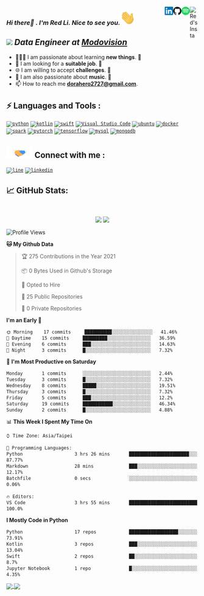 <a href="https://www.instagram.com/dorahero2727" target="_blank" rel="nofollow"><img align="right" alt="Red's Insta" width="22px" src="https://www.vectorlogo.zone/logos/instagram/instagram-icon.svg" /></a><a href="https://open.spotify.com/user/11121254916?si=aQSpI0pTRWGakDtcj2bE4w" target="_blank" rel="nofollow"><img align="right" alt="Red's Spotify" width="22px" src="https://raw.githubusercontent.com/dorahero/dorahero/main/Assets/spotify.svg" /><a href="https://github.com/dorahero" target="_blank" rel="nofollow"><img align="right" alt="Red's github" width="22px" src="https://raw.githubusercontent.com/dorahero/dorahero/main/Assets/github.svg" /></a><a href="https://www.linkedin.com/in/ben-lee-7044a51b3" target="_blank" rel="nofollow"><img align="right" alt="Red's Linkdein" width="22px" src="https://raw.githubusercontent.com/dorahero/dorahero/main/Assets/linkedin.svg" /></a>

### <em>Hi there👋 . I'm Red Li. Nice to see you.<img src="https://raw.githubusercontent.com/dorahero/dorahero/main/Assets/hi.gif" width="40px"/></em>

## <em><img src="https://media.giphy.com/media/WUlplcMpOCEmTGBtBW/giphy.gif" width="30">     Data Engineer at <a href="https://www.facebook.com/pg/Modovisionfans/posts/">Modovision</a></em>
- 👨🏽‍💻 I am passionate about learning **new things**. 😬 
- 🤝 I am looking for a **suitable job**. 👋
- 🌐 I am willing to accept **challenges**. 🗿 
- 👋 I am also passionate about **music**. 🎵
- 📫 How to reach me **dorahero2727@gmail.com**.
 
## ⚡ Languages and Tools :
<code>[<img alt="python" width="45px" src="https://www.vectorlogo.zone/logos/python/python-vertical.svg" />][github]</code>
<code>[<img alt="kotlin" width="45px" src="https://www.vectorlogo.zone/logos/kotlinlang/kotlinlang-icon.svg" />][github]</code>
<code>[<img alt="swift" width="45px" src="https://www.vectorlogo.zone/logos/swift/swift-icon.svg" />][github]</code>
<code>[<img alt="Visual Studio Code" width="45px" src="https://www.vectorlogo.zone/logos/visualstudio_code/visualstudio_code-icon.svg" />][github]</code>
<code>[<img alt="ubuntu" width="45px" src="https://www.vectorlogo.zone/logos/ubuntu/ubuntu-icon.svg" />][github]</code>
<code>[<img alt="docker" width="45px" src="https://www.vectorlogo.zone/logos/docker/docker-official.svg" />][github]</code>
<code>[<img alt="spark" width="45px" src="https://www.vectorlogo.zone/logos/apache_spark/apache_spark-icon.svg" />][github]</code>
<code>[<img alt="pytorch" width="45px" src="https://www.vectorlogo.zone/logos/pytorch/pytorch-icon.svg" />][github]</code>
<code>[<img alt="tensorflow" width="45px" src="https://www.vectorlogo.zone/logos/tensorflow/tensorflow-icon.svg" />][github]</code>
<code>[<img alt="mysql" width="45px" src="https://www.vectorlogo.zone/logos/mysql/mysql-icon.svg" />][github]</code>
<code>[<img alt="mongodb" width="45px" src="https://www.vectorlogo.zone/logos/mongodb/mongodb-icon.svg" />][github]</code>


## <img src="https://raw.githubusercontent.com/Dorahero/Dorahero/main/Assets/handshake.gif" height="32px"> Connect with me : 
<code>[<img alt="line" width="45px" src="https://www.vectorlogo.zone/logos/line/line-tile.svg" />][line]</code>
<code>[<img alt="linkedin" width="45px" src="https://www.vectorlogo.zone/logos/linkedin/linkedin-icon.svg" />][linkedin]</code>

## &#x1f4c8; GitHub Stats: 
<br>
<p align = "center">
  <img src = "https://github-readme-stats.vercel.app/api/top-langs/?username=dorahero&hide=css,java,html&theme=tokyonight">
  <img src = "https://github-readme-stats.vercel.app/api?username=dorahero&show_icons=true&theme=tokyonight&line_height=27">
</p>

  
<!--START_SECTION:waka-->
![Profile Views](http://img.shields.io/badge/Profile%20Views-418-blue)

**🐱 My Github Data** 

> 🏆 275 Contributions in the Year 2021
 > 
> 📦 0 Bytes Used in Github's Storage 
 > 
> 💼 Opted to Hire
 > 
> 📜 25 Public Repositories 
 > 
> 🔑 0 Private Repositories  
 > 
**I'm an Early 🐤** 

```text
🌞 Morning    17 commits     ██████████░░░░░░░░░░░░░░░   41.46% 
🌆 Daytime    15 commits     █████████░░░░░░░░░░░░░░░░   36.59% 
🌃 Evening    6 commits      ███░░░░░░░░░░░░░░░░░░░░░░   14.63% 
🌙 Night      3 commits      █░░░░░░░░░░░░░░░░░░░░░░░░   7.32%

```
📅 **I'm Most Productive on Saturday** 

```text
Monday       1 commits      ░░░░░░░░░░░░░░░░░░░░░░░░░   2.44% 
Tuesday      3 commits      █░░░░░░░░░░░░░░░░░░░░░░░░   7.32% 
Wednesday    8 commits      █████░░░░░░░░░░░░░░░░░░░░   19.51% 
Thursday     3 commits      █░░░░░░░░░░░░░░░░░░░░░░░░   7.32% 
Friday       5 commits      ███░░░░░░░░░░░░░░░░░░░░░░   12.2% 
Saturday     19 commits     ███████████░░░░░░░░░░░░░░   46.34% 
Sunday       2 commits      █░░░░░░░░░░░░░░░░░░░░░░░░   4.88%

```


📊 **This Week I Spent My Time On** 

```text
⌚︎ Time Zone: Asia/Taipei

💬 Programming Languages: 
Python                   3 hrs 26 mins       ██████████████████████░░░   87.77% 
Markdown                 28 mins             ███░░░░░░░░░░░░░░░░░░░░░░   12.17% 
Batchfile                0 secs              ░░░░░░░░░░░░░░░░░░░░░░░░░   0.06%

🔥 Editors: 
VS Code                  3 hrs 55 mins       █████████████████████████   100.0%

```

**I Mostly Code in Python** 

```text
Python                   17 repos            ██████████████████░░░░░░░   73.91% 
Kotlin                   3 repos             ███░░░░░░░░░░░░░░░░░░░░░░   13.04% 
Swift                    2 repos             ██░░░░░░░░░░░░░░░░░░░░░░░   8.7% 
Jupyter Notebook         1 repo              █░░░░░░░░░░░░░░░░░░░░░░░░   4.35%

```



<!--END_SECTION:waka-->

<a href="https://github.com/dorahero/cvat_yolov5_automatic_annotation">
  <img align="center" src="https://github-readme-stats.vercel.app/api/pin/?username=dorahero&repo=cvat_yolov5_automatic_annotation&title_color=ffffff&text_color=c9cacc&icon_color=2bbc8a&bg_color=1d1f21" />
</a>


<a href="https://github.com/dorahero/leetcode-practice">
  <img align="center" src="https://github-readme-stats.vercel.app/api/pin/?username=dorahero&repo=leetcode-practice&title_color=ffffff&text_color=c9cacc&icon_color=2bbc8a&bg_color=1d1f21" />
</a>    
  


[linkedin]: https://www.linkedin.com/in/ben-lee-7044a51b3
[line]: https://line.me/ti/p/0wMkSXPM8s
[instagram]: https://www.instagram.com/dorahero2727
[spotify]: https://open.spotify.com/user/11121254916?si=aQSpI0pTRWGakDtcj2bE4w
[github]: https://github.com/dorahero